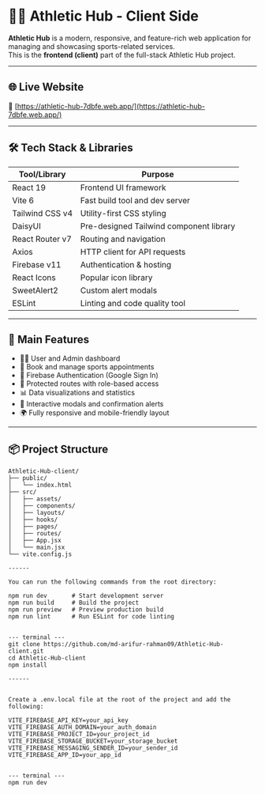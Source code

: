 # 🏃‍♂️ Athletic Hub - Client Side

**Athletic Hub** is a modern, responsive, and feature-rich web application for managing and showcasing sports-related services.  
This is the **frontend (client)** part of the full-stack Athletic Hub project.

---

## 🌐 Live Website

🔗 [https://athletic-hub-7dbfe.web.app/](https://athletic-hub-7dbfe.web.app/)

---

## 🛠️ Tech Stack & Libraries

| Tool/Library          | Purpose                                  |
|-----------------------|------------------------------------------|
| React 19              | Frontend UI framework                    |
| Vite 6                | Fast build tool and dev server           |
| Tailwind CSS v4       | Utility-first CSS styling                |
| DaisyUI               | Pre-designed Tailwind component library |
| React Router v7       | Routing and navigation                   |
| Axios                 | HTTP client for API requests             |
| Firebase v11          | Authentication & hosting                 |
| React Icons           | Popular icon library                     |
| SweetAlert2           | Custom alert modals                      |
| ESLint                | Linting and code quality tool            |

---

## 🎯 Main Features

- 🧑‍💼 User and Admin dashboard
- 📅 Book and manage sports appointments
- 🔐 Firebase Authentication (Google Sign In)
- 🧾 Protected routes with role-based access
- 📊 Data visualizations and statistics
- 💬 Interactive modals and confirmation alerts
- 🌍 Fully responsive and mobile-friendly layout

---

## 📦 Project Structure

```text
Athletic-Hub-client/
├── public/
│   └── index.html
├── src/
│   ├── assets/
│   ├── components/
│   ├── layouts/
│   ├── hooks/
│   ├── pages/
│   ├── routes/
│   ├── App.jsx
│   └── main.jsx
└── vite.config.js

------

You can run the following commands from the root directory:

npm run dev       # Start development server
npm run build     # Build the project
npm run preview   # Preview production build
npm run lint      # Run ESLint for code linting


--- terminal --- 
git clone https://github.com/md-arifur-rahman09/Athletic-Hub-client.git
cd Athletic-Hub-client
npm install

------


Create a .env.local file at the root of the project and add the following:

VITE_FIREBASE_API_KEY=your_api_key
VITE_FIREBASE_AUTH_DOMAIN=your_auth_domain
VITE_FIREBASE_PROJECT_ID=your_project_id
VITE_FIREBASE_STORAGE_BUCKET=your_storage_bucket
VITE_FIREBASE_MESSAGING_SENDER_ID=your_sender_id
VITE_FIREBASE_APP_ID=your_app_id


--- terminal ---
npm run dev


